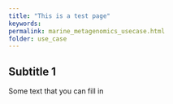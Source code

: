```yaml
---
title: "This is a test page"
keywords: 
permalink: marine_metagenomics_usecase.html
folder: use_case
---
```



## Subtitle 1

Some text that you can fill in